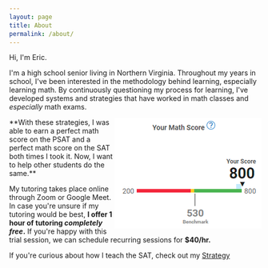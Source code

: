 ```yaml
---
layout: page
title: About
permalink: /about/
---
```


Hi, I'm Eric.

I'm a high school senior living in Northern Virginia. Throughout my years in school, I've been interested in the methodology behind learning, especially learning math. By continuously questioning my process for learning, I've developed systems and strategies that have worked in math classes and *especially* math exams.

<img src='/images/score.png' align="right">
**With these strategies, I was able to earn a perfect math score on the PSAT and a perfect math score on the SAT both times I took it. Now, I want to help other students do the same.**

  
My tutoring takes place online through Zoom or Google Meet. In case you're unsure if my tutoring would be best, **I offer 1 hour of tutoring *completely free*.** If you're happy with this trial session, we can schedule recurring sessions for **$40/hr.**

If you're curious about how I teach the SAT, check out my [Strategy](https://learnsatmath.com/strategy/)




<!--
<div class="gallery-box">
  <div class="gallery">
    <img src="/images/100.jpg" loading="lazy">
    <img src="/images/105.jpg" loading="lazy">
    <img src="/images/103.jpg" loading="lazy">
  </div>
  <em>Gallery / <a href="https://unsplash.com/" target="_blank">Unsplash</a></em>
</div>
-->